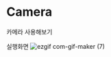 # Camera
카메라 사용해보기

실행화면
![ezgif com-gif-maker (7)](https://user-images.githubusercontent.com/80872558/186795652-9a95bf98-6553-4012-8fb8-973800303529.gif)
